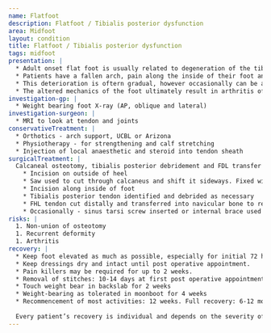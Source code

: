 ```yaml
---
name: Flatfoot
description: Flatfoot / Tibialis posterior dysfunction
area: Midfoot
layout: condition
title: Flatfoot / Tibialis posterior dysfunction
tags: midfoot
presentation: |
  * Adult onset flat foot is usually related to degeneration of the tibialis posterior tendon. 
  * Patients have a fallen arch, pain along the inside of their foot and ultimately tilting of their heel outwards.
  * This deterioration is oftern gradual, however occasionally can be after an acute tear of the tendon.
  * The altered mechanics of the foot ultimately result in arthritis of surrounding joints. 
investigation-gp: |
  * Weight bearing foot X-ray (AP, oblique and lateral)
investigation-surgeon: |
  * MRI to look at tendon and joints
conservativeTreatment: |
  * Orthotics - arch support, UCBL or Arizona 
  * Physiotherapy - for strengthening and calf stretching
  * Injection of local anaesthetic and steroid into tendon sheath 
surgicalTreatment: |
  Calcaneal osteotomy, tibialis posterior debridement and FDL transfer 
    * Incision on outside of heel
    * Saw used to cut through calcaneus and shift it sideways. Fixed with 2 screws.
    * Incision along inside of foot 
    * Tibialis posterior tendon identified and debrided as necessary
    * FHL tendon cut distally and transferred into navicular bone to reinforce tibialis posterior tendon
    * Occasionally - sinus tarsi screw inserted or internal brace used to reinforce correction
risks: |
  1. Non-union of osteotomy
  1. Recurrent deformity 
  1. Arthritis
recovery: |
  * Keep foot elevated as much as possible, especially for initial 72 hours
  * Keep dressings dry and intact until post operative appointment.
  * Pain killers may be required for up to 2 weeks.
  * Removal of stitches: 10-14 days at first post operative appointment.
  * Touch weight bear in backslab for 2 weeks
  * Weight-bearing as tolerated in moonboot for 4 weeks
  * Recommencement of most activities: 12 weeks. Full recovery: 6-12 months.
  
  Every patient’s recovery is individual and depends on the severity of the injury and the complexity of the surgery.
---
```

